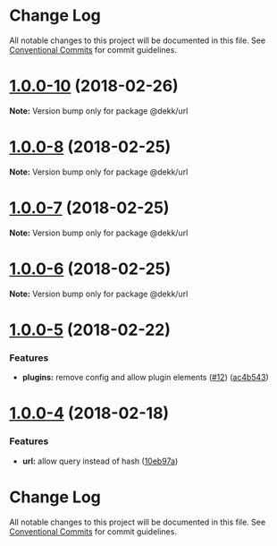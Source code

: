 # Change Log

All notable changes to this project will be documented in this file.
See [Conventional Commits](https://conventionalcommits.org) for commit guidelines.

<a name="1.0.0-10"></a>
# [1.0.0-10](https://github.com/sinnerschrader/dekk/compare/v1.0.0-9...v1.0.0-10) (2018-02-26)




**Note:** Version bump only for package @dekk/url

<a name="1.0.0-8"></a>
# [1.0.0-8](https://github.com/sinnerschrader/dekk/compare/v1.0.0-7...v1.0.0-8) (2018-02-25)




**Note:** Version bump only for package @dekk/url

<a name="1.0.0-7"></a>
# [1.0.0-7](https://github.com/sinnerschrader/dekk/compare/v1.0.0-6...v1.0.0-7) (2018-02-25)




**Note:** Version bump only for package @dekk/url

<a name="1.0.0-6"></a>
# [1.0.0-6](https://github.com/sinnerschrader/dekk/compare/v1.0.0-5...v1.0.0-6) (2018-02-25)




**Note:** Version bump only for package @dekk/url

<a name="1.0.0-5"></a>
# [1.0.0-5](https://github.com/sinnerschrader/dekk/compare/v1.0.0-4...v1.0.0-5) (2018-02-22)


### Features

* **plugins:** remove config and allow plugin elements ([#12](https://github.com/sinnerschrader/dekk/issues/12)) ([ac4b543](https://github.com/sinnerschrader/dekk/commit/ac4b543))




<a name="1.0.0-4"></a>
# [1.0.0-4](https://github.com/sinnerschrader/dekk/compare/v1.0.0-3...v1.0.0-4) (2018-02-18)


### Features

* **url:** allow query instead of hash ([10eb97a](https://github.com/sinnerschrader/dekk/commit/10eb97a))




# Change Log

All notable changes to this project will be documented in this file.
See [Conventional Commits](https://conventionalcommits.org) for commit guidelines.
